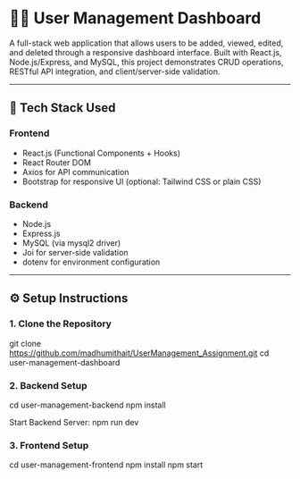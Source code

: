 # 🧑‍💼 User Management Dashboard

A full-stack web application that allows users to be added, viewed, edited, and deleted through a responsive dashboard interface. Built with React.js, Node.js/Express, and MySQL, this project demonstrates CRUD operations, RESTful API integration, and client/server-side validation.

---

## 🚀 Tech Stack Used

### Frontend
- React.js (Functional Components + Hooks)
- React Router DOM
- Axios for API communication
- Bootstrap for responsive UI (optional: Tailwind CSS or plain CSS)

### Backend
- Node.js
- Express.js
- MySQL (via mysql2 driver)
- Joi for server-side validation
- dotenv for environment configuration

---

## ⚙ Setup Instructions

### 1. Clone the Repository

git clone https://github.com/madhumithait/UserManagement_Assignment.git
cd user-management-dashboard

### 2. Backend Setup
cd user-management-backend
npm install

 Start Backend Server: npm run dev

### 3. Frontend Setup
cd user-management-frontend
npm install
npm start

